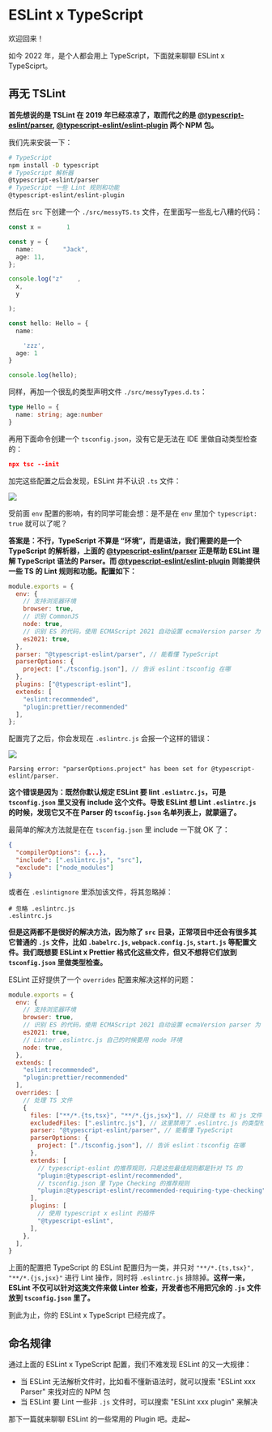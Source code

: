 # ESLint x TypeScript

欢迎回来！

如今 2022 年，是个人都会用上 TypeScript，下面就来聊聊 ESLint x TypeSciprt。

## 再无 TSLint

**首先想说的是 TSLint 在 2019 年已经凉凉了，取而代之的是 [@typescript-eslint/parser](https://www.npmjs.com/package/@typescript-eslint/parser), [@typescript-eslint/eslint-plugin](https://www.npmjs.com/package/@typescript-eslint/eslint-plugin) 两个 NPM 包。**

我们先来安装一下：

```sh
# TypeScript
npm install -D typescript
# TypeScript 解析器
@typescript-eslint/parser
# TypeScript 一些 Lint 规则和功能
@typescript-eslint/eslint-plugin
```

然后在 `src` 下创建一个 `./src/messyTS.ts` 文件，在里面写一些乱七八糟的代码：

```ts
const x =       1

const y = {
  name:        "Jack",
  age: 11,
};

console.log("z"    ,
  x,
  y

);

const hello: Hello = {
  name:

    'zzz',
  age: 1
}

console.log(hello);
```

同样，再加一个很乱的类型声明文件 `./src/messyTypes.d.ts`：

```ts
type Hello = {
  name: string; age:number
}
```

再用下面命令创建一个 `tsconfig.json`，没有它是无法在 IDE 里做自动类型检查的：

```json
npx tsc --init
```

加完这些配置之后会发现，ESLint 并不认识 `.ts` 文件：

![](https://img-blog.csdnimg.cn/img_convert/49ec0955912dea7aca2aca38fb69c534.png)

受前面 `env` 配置的影响，有的同学可能会想：是不是在 `env` 里加个 `typescript: true` 就可以了呢？

**答案是：不行，TypeScript 不算是 “环境”，而是语法，我们需要的是一个 TypeScript 的解析器，上面的 [@typescript-eslint/parser](https://www.npmjs.com/package/@typescript-eslint/parser) 正是帮助 ESLint 理解 TypeScript 语法的 Parser。而 [@typescript-eslint/eslint-plugin](https://www.npmjs.com/package/@typescript-eslint/eslint-plugin) 则能提供一些 TS 的 Lint 规则和功能。配置如下：**

```js
module.exports = {
  env: {
    // 支持浏览器环境
    browser: true,
    // 识别 CommonJS
    node: true,
    // 识别 ES 的代码，使用 ECMAScript 2021 自动设置 ecmaVersion parser 为 12，
    es2021: true,
  },
  parser: "@typescript-eslint/parser", // 能看懂 TypeScript
  parserOptions: {
    project: ["./tsconfig.json"], // 告诉 eslint：tsconfig 在哪
  },
  plugins: ["@typescript-eslint"],
  extends: [
    "eslint:recommended",
    "plugin:prettier/recommended"
  ],
};
```

配置完了之后，你会发现在 `.eslintrc.js` 会报一个这样的错误：

![](https://img-blog.csdnimg.cn/img_convert/4c771d39c5be6aae2a801ce806ff0269.png)

```
Parsing error: "parserOptions.project" has been set for @typescript-eslint/parser.
```

**这个错误是因为：既然你默认规定 ESLint 要 lint `.eslintrc.js`，可是 `tsconfig.json` 里又没有 include 这个文件。导致 ESLint 想 Lint `.eslintrc.js` 的时候，发现它又不在 Parser 的 `tsconfig.json` 名单列表上，就蒙逼了。**

最简单的解决方法就是在在 `tsconfig.json` 里 include 一下就 OK 了：

```json
{
  "compilerOptions": {...},
  "include": [".eslintrc.js", "src"],
  "exclude": ["node_modules"]
}
```

或者在 `.eslintignore` 里添加该文件，将其忽略掉：

```
# 忽略 .eslintrc.js
.eslintrc.js
```

**但是这两都不是很好的解决方法，因为除了 `src` 目录，正常项目中还会有很多其它普通的 `.js` 文件，比如 `.babelrc.js`, `webpack.config.js`, `start.js` 等配置文件。我们既想要 ESLint x Prettier 格式化这些文件，但又不想将它们放到 `tsconfig.json` 里做类型检查。**

ESLint 正好提供了一个 `overrides` 配置来解决这样的问题：

```js
module.exports = {
  env: {
    // 支持浏览器环境
    browser: true,
    // 识别 ES 的代码，使用 ECMAScript 2021 自动设置 ecmaVersion parser 为 12，
    es2021: true,
    // Linter .eslintrc.js 自己的时候要用 node 环境
    node: true,
  },
  extends: [
    "eslint:recommended",
    "plugin:prettier/recommended"
  ],
  overrides: [
    // 处理 TS 文件
    {
      files: ["**/*.{ts,tsx}", "**/*.{js,jsx}"], // 只处理 ts 和 js 文件
      excludedFiles: [".eslintrc.js"], // 这里禁用了 .eslintrc.js 的类型检查
      parser: "@typescript-eslint/parser", // 能看懂 TypeScript
      parserOptions: {
        project: ["./tsconfig.json"], // 告诉 eslint：tsconfig 在哪
      },
      extends: [
        // typescript-eslint 的推荐规则，只是这些最佳规则都是针对 TS 的
        "plugin:@typescript-eslint/recommended",
        // tsconfig.json 里 Type Checking 的推荐规则
        "plugin:@typescript-eslint/recommended-requiring-type-checking",
      ],
      plugins: [
        // 使用 typescript x eslint 的插件
        "@typescript-eslint",
      ],
    },
  ],
}
```

上面的配置把 TypeScript 的 ESLint 配置归为一类，并只对 ``"**/*.{ts,tsx}", "**/*.{js,jsx}"`` 进行 Lint 操作，同时将 `.eslintrc.js` 排除掉。**这样一来，ESLint 不仅可以针对这类文件来做 Linter 检查，开发者也不用把冗余的 `.js` 文件放到 `tsconfig.json` 里了。**

到此为止，你的 ESLint x TypeScript 已经完成了。

## 命名规律

通过上面的 ESLint x TypeScript 配置，我们不难发现 ESLint 的又一大规律：

* 当 ESLint 无法解析文件时，比如看不懂新语法时，就可以搜索 "ESLint xxx Parser" 来找对应的 NPM 包
* 当 ESLint 要 Lint 一些非 `.js` 文件时，可以搜索 "ESLint xxx plugin" 来解决

那下一篇就来聊聊 ESLint 的一些常用的 Plugin 吧。走起~
